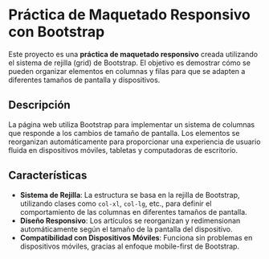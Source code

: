 # Práctica de Maquetado Responsivo con Bootstrap

Este proyecto es una **práctica de maquetado responsivo** creada utilizando el sistema de rejilla (grid) de Bootstrap. El objetivo es demostrar cómo se pueden organizar elementos en columnas y filas para que se adapten a diferentes tamaños de pantalla y dispositivos.

## Descripción

La página web utiliza Bootstrap para implementar un sistema de columnas que responde a los cambios de tamaño de pantalla. Los elementos se reorganizan automáticamente para proporcionar una experiencia de usuario fluida en dispositivos móviles, tabletas y computadoras de escritorio.

## Características

- **Sistema de Rejilla**: La estructura se basa en la rejilla de Bootstrap, utilizando clases como `col-xl`, `col-lg`, etc., para definir el comportamiento de las columnas en diferentes tamaños de pantalla.
- **Diseño Responsivo**: Los artículos se reorganizan y redimensionan automáticamente según el tamaño de la pantalla del dispositivo.
- **Compatibilidad con Dispositivos Móviles**: Funciona sin problemas en dispositivos móviles, gracias al enfoque mobile-first de Bootstrap.
